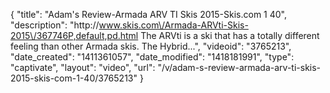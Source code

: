 {
    "title": "Adam's Review-Armada ARV TI Skis 2015-Skis.com 1 40",
    "description": "http:\/\/www.skis.com\/Armada-ARVti-Skis-2015\/367746P,default,pd.html The ARVti is a ski that has a totally different feeling than other Armada skis. The Hybrid...",
    "videoid": "3765213",
    "date_created": "1411361057",
    "date_modified": "1418181991",
    "type": "captivate",
    "layout": "video",
    "url": "\/v\/adam-s-review-armada-arv-ti-skis-2015-skis-com-1-40\/3765213"
}
